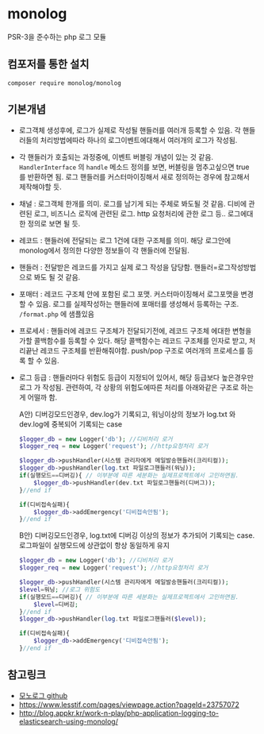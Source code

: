 # monolog
PSR-3을 준수하는 php 로그 모듈

## 컴포저를 통한 설치
```
composer require monolog/monolog
```

## 기본개념
* 로그객체 생성후에, 로그가 실제로 작성될 핸들러를 여러개 등록할 수 있음. 각 핸들러들의 처리방법에따라 하나의 로그이벤트에대해서 여러개의 로그가 작성됨. 
* 각 핸들러가 호출되는 과정중에, 이벤트 버블링 개념이 있는 것 같음. `HandlerInterface` 의 `handle` 메소드 정의를 보면, 버블링을 멈추고싶으면 true 를 반환하면 됨. 로그 핸들러를 커스터마이징해서 새로 정의하는 경우에 참고해서 제작해야할 듯. 
* 채널 : 로그객체 한개를 의미. 로그를 남기게 되는 주체로 봐도될 것 같음. 디비에 관련된 로그, 비즈니스 로직에 관련된 로그. http 요청처리에 관한 로그 등.. 로그에대한 정의로 보면 될 듯.  
* 레코드 : 핸들러에 전달되는 로그 1건에 대한 구조체를 의미. 해당 로그안에 monolog에서 정의한 다양한 정보들이 각 핸들러에 전달됨. 
* 핸들러 : 전달받은 레코드를 가지고 실제 로그 작성을 담당함. 핸들러=로그작성방법 으로 봐도 될 것 같음. 
* 포매터 : 레코드 구조체 안에 포함된 로그 포맷. 커스터마이징해서 로그포맷을 변경할 수 있음.
 로그를 실제작성하는 핸들러에 포매터를 생성해서 등록하는 구조. `/format.php` 에 샘플있음
* 프로세서 : 핸들러에 레코드 구조체가 전달되기전에, 레코드 구조체 에대한 변형을 가할 콜백함수를 등록할 수 있다. 해당 콜백함수는 레코드 구조체를 인자로 받고, 처리끝난 레코드 구조체를 반환해줘야함. push/pop 구조로 여러개의 프로세스를 등록 할 수 있음. 
* 로그 등급 : 핸들러마다 위험도 등급이 지정되어 있어서, 해당 등급보다 높은경우만 로그 가 작성됨. 
  관련하여, 각 상황의 위험도에따른 처리를 아래와같은 구조로 하는게 어떨까 함.
  
    A안) 디버깅모드인경우, dev.log가 기록되고,  워닝이상의 정보가 log.txt 와 dev.log에 중복되어 기록되는 case
    ``` php
    $logger_db = new Logger('db'); //디비처리 로거
    $logger_req = new Logger('request'); //http요청처리 로거
    
    $logger_db->pushHandler(시스템 관리자에게 메일발송핸들러(크리티컬));
    $logger_db->pushHandler(log.txt 파일로그핸들러(워닝));
    if(실행모드==디버깅){ // 이부분에 따른 세분화는 실제프로젝트에서 고민하면됨. 
        $logger_db->pushHandler(dev.txt 파일로그핸들러(디버그));
    }//end if
    
    if(디비접속실패){
        $logger_db->addEmergency('디비접속안됨');
    }//end if
    ```
    B안) 디버깅모드인경우, log.txt에 디버깅 이상의 정보가 추가되어 기록되는 case. 로그파일이 실행모드에 상관없이 항상 동일하게 유지
    ``` php
    $logger_db = new Logger('db'); //디비처리 로거
    $logger_req = new Logger('request'); //http요청처리 로거
    
    $logger_db->pushHandler(시스템 관리자에게 메일발송핸들러(크리티컬));
    $level=워닝; //로그 위험도
    if(실행모드==디버깅){ // 이부분에 따른 세분화는 실제프로젝트에서 고민하면됨. 
        $level=디버깅;
    }//end if
    $logger_db->pushHandler(log.txt 파일로그핸들러($level));
    
    if(디비접속실패){
        $logger_db->addEmergency('디비접속안됨');
    }//end if
    ```

## 참고링크
* [모노로그 github](https://github.com/Seldaek/monolog)
* https://www.lesstif.com/pages/viewpage.action?pageId=23757072
* http://blog.appkr.kr/work-n-play/php-application-logging-to-elasticsearch-using-monolog/

